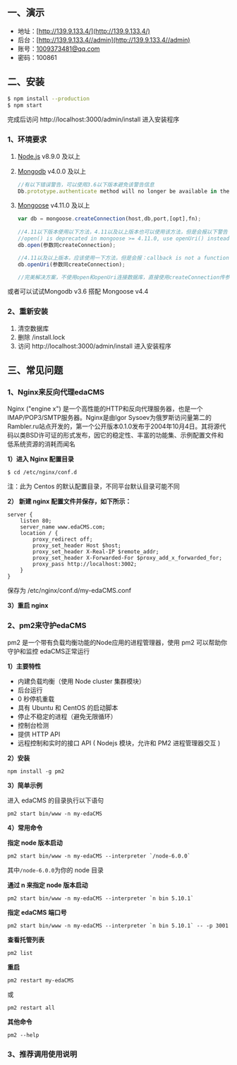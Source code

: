 ## 一、演示
- 地址：[http://139.9.133.4/](http://139.9.133.4/)
- 后台：[http://139.9.133.4//admin](http://139.9.133.4//admin)
- 账号：1009373481@qq.com
- 密码：100861

## 二、安装

```bash
$ npm install --production
$ npm start
```
完成后访问 http://localhost:3000/admin/install 进入安装程序

### 1、环境要求

1. [Node.js](https://www.nodejs.org) v8.9.0 及以上
2. [Mongodb](https://www.mongodb.org) v4.0.0 及以上

   ```js
   //有以下错误警告，可以使用3.6以下版本避免该警告信息
   Db.prototype.authenticate method will no longer be available in the next major release 3.x as MongoDB 3.6 will only allow auth against users in the admin db and will no longer allow multiple credentials on a socket. Please authenticate using MongoClient.connect with auth credentials
   ```
3. [Mongoose](https://www.mongoosejs.net) v4.11.0 及以上

   ```js
   var db = mongoose.createConnection(host,db,port,[opt],fn);
      
   //4.11以下版本使用以下方法，4.11以及以上版本也可以使用该方法，但是会报以下警告
   //open() is deprecated in mongoose >= 4.11.0, use openUri() instead, or set the    //useMongoClient option if using connect() or createConnection()
   db.open(参数同createConnection);
   
   //4.11以及以上版本，应该使用一下方法，但是会报：callback is not a function错误
   db.openUri(参数同createConnection); 
   
   //完美解决方案，不使用open和openUri连接数据库，直接使用createConnection传参的形式进行连接
   ```

或者可以试试Mongodb v3.6 搭配 Mongoose v4.4

### 2、重新安装

1. 清空数据库
2. 删除 /install.lock
3. 访问 http://localhost:3000/admin/install 进入安装程序

## 三、常见问题
### 1、Nginx来反向代理edaCMS

Nginx ("engine x") 是一个高性能的HTTP和反向代理服务器，也是一个IMAP/POP3/SMTP服务器。Nginx是由Igor Sysoev为俄罗斯访问量第二的Rambler.ru站点开发的，第一个公开版本0.1.0发布于2004年10月4日。其将源代码以类BSD许可证的形式发布，因它的稳定性、丰富的功能集、示例配置文件和低系统资源的消耗而闻名

**1）进入 Nginx 配置目录**

```
$ cd /etc/nginx/conf.d
```

注：此为 Centos 的默认配置目录，不同平台默认目录可能不同

**2） 新建 nginx 配置文件并保存，如下所示：**

```
server {
    listen 80;
    server_name www.edaCMS.com;
    location / {
        proxy_redirect off;
        proxy_set_header Host $host;
        proxy_set_header X-Real-IP $remote_addr;
        proxy_set_header X-Forwarded-For $proxy_add_x_forwarded_for;
        proxy_pass http://localhost:3002;
    }
}
```

保存为 /etc/nginx/conf.d/my-edaCMS.conf

**3）重启 nginx**

### 2、pm2来守护edaCMS

pm2 是一个带有负载均衡功能的Node应用的进程管理器，使用 pm2 可以帮助你守护和监控 edaCMS正常运行

**1）主要特性**

- 内建负载均衡（使用 Node cluster 集群模块）
- 后台运行
- 0 秒停机重载
- 具有 Ubuntu 和 CentOS 的启动脚本
- 停止不稳定的进程（避免无限循环）
- 控制台检测
- 提供 HTTP API
- 远程控制和实时的接口 API ( Nodejs 模块，允许和 PM2 进程管理器交互 )

**2）安装**

```
npm install -g pm2
```

**3）简单示例**

进入 edaCMS 的目录执行以下语句

```
pm2 start bin/www -n my-edaCMS
```

**4）常用命令**

**指定 node 版本启动**

```
pm2 start bin/www -n my-edaCMS --interpreter `/node-6.0.0`
```

其中`/node-6.0.0`为你的 node 目录

**通过 n 来指定 node 版本启动**

```
pm2 start bin/www -n my-edaCMS --interpreter `n bin 5.10.1`
```

**指定 edaCMS 端口号**

```
pm2 start bin/www -n my-edaCMS --interpreter `n bin 5.10.1` -- -p 3001
```

**查看托管列表**

```
pm2 list
```

**重启**

```
pm2 restart my-edaCMS
```

或

```
pm2 restart all
```

**其他命令**

```
pm2 --help
```

### 3、推荐调用使用说明